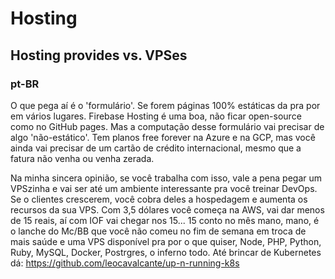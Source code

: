 # Hosting
## Hosting provides vs. VPSes

### pt-BR
O que pega aí é o 'formulário'.
Se forem páginas 100% estáticas da pra por em vários lugares. Firebase Hosting é uma boa, não ficar open-source como no GitHub pages.
Mas a computação desse formulário vai precisar de algo 'não-estático'. Tem planos free forever na Azure e na GCP, mas você ainda vai precisar de um cartão de crédito internacional, mesmo que a fatura não venha ou venha zerada.

Na minha sincera opinião, se você trabalha com isso, vale a pena pegar um VPSzinha e vai ser até um ambiente interessante pra você treinar DevOps. Se o clientes crescerem, você cobra deles a hospedagem e aumenta os recursos da sua VPS.
Com 3,5 dólares você começa na AWS, vai dar menos de 15 reais, aí com IOF vai chegar nos 15...
15 conto no mês mano, mano, é o lanche do Mc/BB que você não comeu no fim de semana em troca de mais saúde e uma VPS disponível pra por o que quiser, Node, PHP, Python, Ruby, MySQL, Docker, Postrgres, o inferno todo.
Até brincar de Kubernetes dá: https://github.com/leocavalcante/up-n-running-k8s

